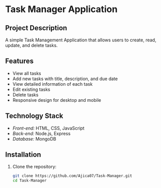 # Task Manager Application

## Project Description
A simple Task Management Application that allows users to create, read, update, and delete tasks.

## Features
- View all tasks
- Add new tasks with title, description, and due date
- View detailed information of each task
- Edit existing tasks
- Delete tasks
- Responsive design for desktop and mobile

## Technology Stack
- *Front-end:* HTML, CSS, JavaScript
- *Back-end:* Node.js, Express
- *Database:* MongoDB

## Installation

1. Clone the repository:
   ```bash
   git clone https://github.com/Ajica07/Task-Manager.git
   cd Task-Manager
